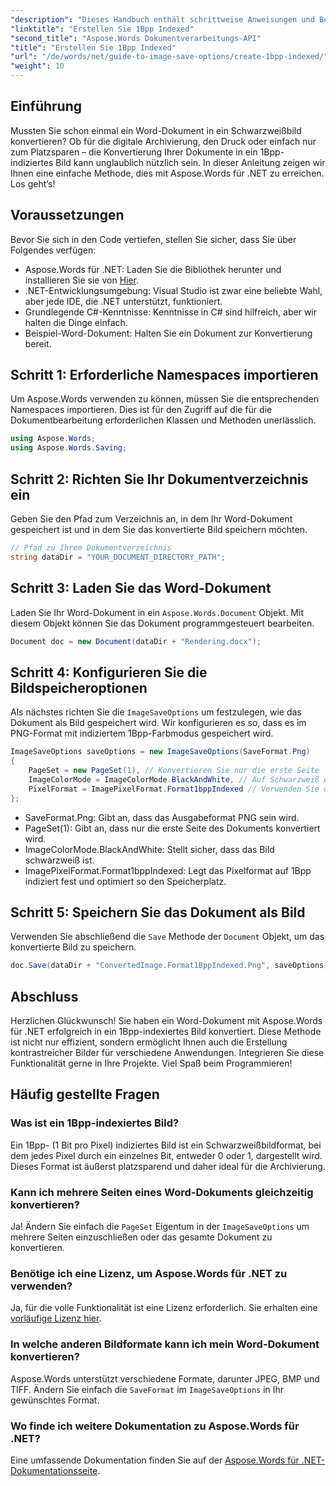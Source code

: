 ```yaml
---
"description": "Dieses Handbuch enthält schrittweise Anweisungen und Beispielcode, mit denen Sie effizient 1Bpp-indizierte Bilder zum Archivieren, Drucken oder zur Platzersparnis erstellen können."
"linktitle": "Erstellen Sie 1Bpp Indexed"
"second_title": "Aspose.Words Dokumentverarbeitungs-API"
"title": "Erstellen Sie 1Bpp Indexed"
"url": "/de/words/net/guide-to-image-save-options/create-1bpp-indexed/"
"weight": 10
---
```


## Einführung

Mussten Sie schon einmal ein Word-Dokument in ein Schwarzweißbild konvertieren? Ob für die digitale Archivierung, den Druck oder einfach nur zum Platzsparen – die Konvertierung Ihrer Dokumente in ein 1Bpp-indiziertes Bild kann unglaublich nützlich sein. In dieser Anleitung zeigen wir Ihnen eine einfache Methode, dies mit Aspose.Words für .NET zu erreichen. Los geht‘s!

## Voraussetzungen

Bevor Sie sich in den Code vertiefen, stellen Sie sicher, dass Sie über Folgendes verfügen:

- Aspose.Words für .NET: Laden Sie die Bibliothek herunter und installieren Sie sie von [Hier](https://releases.aspose.com/words/net/).
- .NET-Entwicklungsumgebung: Visual Studio ist zwar eine beliebte Wahl, aber jede IDE, die .NET unterstützt, funktioniert.
- Grundlegende C#-Kenntnisse: Kenntnisse in C# sind hilfreich, aber wir halten die Dinge einfach.
- Beispiel-Word-Dokument: Halten Sie ein Dokument zur Konvertierung bereit.

## Schritt 1: Erforderliche Namespaces importieren

Um Aspose.Words verwenden zu können, müssen Sie die entsprechenden Namespaces importieren. Dies ist für den Zugriff auf die für die Dokumentbearbeitung erforderlichen Klassen und Methoden unerlässlich.

```csharp
using Aspose.Words;
using Aspose.Words.Saving;
```

## Schritt 2: Richten Sie Ihr Dokumentverzeichnis ein

Geben Sie den Pfad zum Verzeichnis an, in dem Ihr Word-Dokument gespeichert ist und in dem Sie das konvertierte Bild speichern möchten.

```csharp
// Pfad zu Ihrem Dokumentverzeichnis
string dataDir = "YOUR_DOCUMENT_DIRECTORY_PATH";
```

## Schritt 3: Laden Sie das Word-Dokument

Laden Sie Ihr Word-Dokument in ein `Aspose.Words.Document` Objekt. Mit diesem Objekt können Sie das Dokument programmgesteuert bearbeiten.

```csharp
Document doc = new Document(dataDir + "Rendering.docx");
```

## Schritt 4: Konfigurieren Sie die Bildspeicheroptionen

Als nächstes richten Sie die `ImageSaveOptions` um festzulegen, wie das Dokument als Bild gespeichert wird. Wir konfigurieren es so, dass es im PNG-Format mit indiziertem 1Bpp-Farbmodus gespeichert wird.

```csharp
ImageSaveOptions saveOptions = new ImageSaveOptions(SaveFormat.Png)
{
    PageSet = new PageSet(1), // Konvertieren Sie nur die erste Seite
    ImageColorMode = ImageColorMode.BlackAndWhite, // Auf Schwarzweiß einstellen
    PixelFormat = ImagePixelFormat.Format1bppIndexed // Verwenden Sie das indizierte 1Bpp-Format
};
```

- SaveFormat.Png: Gibt an, dass das Ausgabeformat PNG sein wird.
- PageSet(1): Gibt an, dass nur die erste Seite des Dokuments konvertiert wird.
- ImageColorMode.BlackAndWhite: Stellt sicher, dass das Bild schwarzweiß ist.
- ImagePixelFormat.Format1bppIndexed: Legt das Pixelformat auf 1Bpp indiziert fest und optimiert so den Speicherplatz.

## Schritt 5: Speichern Sie das Dokument als Bild

Verwenden Sie abschließend die `Save` Methode der `Document` Objekt, um das konvertierte Bild zu speichern.

```csharp
doc.Save(dataDir + "ConvertedImage.Format1BppIndexed.Png", saveOptions);
```

## Abschluss

Herzlichen Glückwunsch! Sie haben ein Word-Dokument mit Aspose.Words für .NET erfolgreich in ein 1Bpp-indexiertes Bild konvertiert. Diese Methode ist nicht nur effizient, sondern ermöglicht Ihnen auch die Erstellung kontrastreicher Bilder für verschiedene Anwendungen. Integrieren Sie diese Funktionalität gerne in Ihre Projekte. Viel Spaß beim Programmieren!

## Häufig gestellte Fragen

### Was ist ein 1Bpp-indexiertes Bild?
Ein 1Bpp- (1 Bit pro Pixel) indiziertes Bild ist ein Schwarzweißbildformat, bei dem jedes Pixel durch ein einzelnes Bit, entweder 0 oder 1, dargestellt wird. Dieses Format ist äußerst platzsparend und daher ideal für die Archivierung.

### Kann ich mehrere Seiten eines Word-Dokuments gleichzeitig konvertieren?
Ja! Ändern Sie einfach die `PageSet` Eigentum in der `ImageSaveOptions` um mehrere Seiten einzuschließen oder das gesamte Dokument zu konvertieren.

### Benötige ich eine Lizenz, um Aspose.Words für .NET zu verwenden?
Ja, für die volle Funktionalität ist eine Lizenz erforderlich. Sie erhalten eine [vorläufige Lizenz hier](https://purchase.aspose.com/temporary-license/).

### In welche anderen Bildformate kann ich mein Word-Dokument konvertieren?
Aspose.Words unterstützt verschiedene Formate, darunter JPEG, BMP und TIFF. Ändern Sie einfach die `SaveFormat` im `ImageSaveOptions` in Ihr gewünschtes Format.

### Wo finde ich weitere Dokumentation zu Aspose.Words für .NET?
Eine umfassende Dokumentation finden Sie auf der [Aspose.Words für .NET-Dokumentationsseite](https://reference.aspose.com/words/net/).